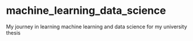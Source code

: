 # machine_learning_data_science
My journey in learning machine learning and data science for my university thesis
